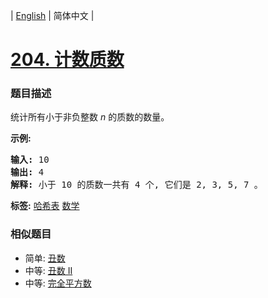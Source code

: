 | [English](README_EN.md) | 简体中文 |

# [204. 计数质数](https://leetcode-cn.com/problems/count-primes)
 ### 题目描述
<p>统计所有小于非负整数&nbsp;<em>n&nbsp;</em>的质数的数量。</p>

<p><strong>示例:</strong></p>

<pre><strong>输入:</strong> 10
<strong>输出:</strong> 4
<strong>解释:</strong> 小于 10 的质数一共有 4 个, 它们是 2, 3, 5, 7 。
</pre>

**标签:**  [哈希表](https://leetcode-cn.com/tag/hash-table) [数学](https://leetcode-cn.com/tag/math) 
 ### 相似题目
- 简单:	[丑数](https://leetcode-cn.com/problems/ugly-number) 
- 中等:	[丑数 II](https://leetcode-cn.com/problems/ugly-number-ii) 
- 中等:	[完全平方数](https://leetcode-cn.com/problems/perfect-squares) 
